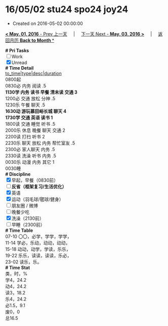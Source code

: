 # 16/05/02 stu24 spo24 joy24

- Created on 2016-05-02 00:00:00

[**< May. 01, 2016** - Prev 上一天](/lifelogs/2016/05/d01.md) &nbsp; &nbsp; | &nbsp; &nbsp; [下一天 Next - **May. 03, 2016 >**](/lifelogs/2016/05/d03.md) &nbsp; &nbsp; |  &nbsp; &nbsp; [返回月历 **Back to Month ^**](/lifelogs/2016/05/index.md)
<br/><div><b># Pri Tasks</b></div><div><input type="checkbox"/>Work</div><div><input checked="true" type="checkbox"/>Unread</div><div><b># Time Detail</b></div><div><u>to_time|type|desc|duration</u></div><div>0800起</div><div>0830必 内务 阅读 .5</div><div><b>1130学 内务 读书 早餐 清未读 交通 3</b></div><div>1200必 交通 放松 分神 .5</div><div>1230乐 午餐 聊天 .5</div><div><b>1630动 游玩慕田峪长城 聊天 4</b></div><div><b>1730学 交通 英语 读书 1</b></div><div>1800读 交通 睡觉 听书 .5</div><div>2000乐 休息 晚餐 聊天 交通 2</div><div>2200读 打扫 听书 2</div><div>2230乐 聊天 放松 内务 帮忙室友 .5</div><div>2300必 家人聊天 内务 .5</div><div>2330读 洗澡 听书 内务 .5</div><div>0030乐 动漫 内务 其它 1</div><div>0030睡</div><div><b># Discipline</b></div><div><input checked="true" type="checkbox"/>早起，早餐（0830前）</div><div><b><input type="checkbox"/></b><b>反省（框架复习/生活优化）</b></div><div><input checked="true" type="checkbox"/>英语</div><div><input checked="true" type="checkbox"/>运动（羽毛球/毽球/健身）</div><div><input type="checkbox"/>朋友圈 / 微博</div><div><input type="checkbox"/>晚餐少吃</div><div><input checked="true" type="checkbox"/>洗澡（2130前）</div><div><input type="checkbox"/>早睡（2300前）</div><div><b># Time Table</b></div><div>07-10 〇〇，必学，学学，学学，</div><div>11-14 学必，乐动，动动，动动，</div><div>15-18 动动，动学，学读，乐乐，</div><div>19-22 乐乐，读读，读读，乐必，</div><div>23-02 读乐，乐。</div><div><b># Time Stat</b></div><div>类，时，%</div><div>学4，24.2</div><div>动4，24.2</div><div>读3，18.2</div><div>乐4，24.2</div><div>必1.5，9.1</div><div>废0，0</div><div>总16.5</div>
